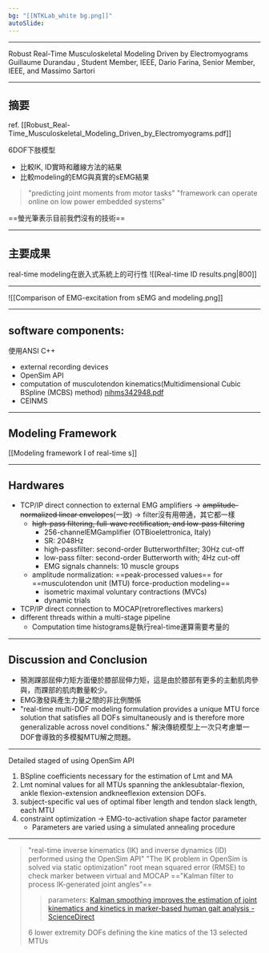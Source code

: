 ```yaml
---
bg: "[[NTKLab_white bg.png]]"
autoSlide:
---
```

---

<style>
    .reveal {
        font-family: 'Times New Roman', '標楷體';
        font-size: 30px;
        text-align: left;
        color: black;
        background-size: cover;
        background-position: center;
    }
	.reveal h1,
	.reveal h2,
	.reveal h3,
	.reveal h4,
	.reveal h5,
	.reveal h6 {
	  font-family: 'Times New Roman', '標楷體';
	  color: black;
	}
	.with-border{
		border: 1px solid red;
	}
</style>
<grid drag="70 10" drop="-3 40">
Robust Real-Time Musculoskeletal Modeling Driven by Electromyograms 
<!-- element style="font-size: 40px;align: left; text-align: left;color: white"-->
</grid>

<grid drag="70 10" drop="-3 70">
Guillaume Durandau , Student Member, IEEE, Dario Farina, Senior Member, IEEE, and Massimo Sartori
</grid>

<!-- slide bg="../../NTKLab_white bg_cover_resize.png"-->

---

## 摘要
ref. [[Robust_Real-Time_Musculoskeletal_Modeling_Driven_by_Electromyograms.pdf]] 

6DOF下肢模型
- 比較IK, ID實時和離線方法的結果
- 比較modeling的EMG與真實的sEMG結果
>"predicting joint moments from motor tasks"
>"framework can operate online on low power embedded systems"

==螢光筆表示目前我們沒有的技術==

---
## 主要成果
real-time modeling在嵌入式系統上的可行性
![[Real-time ID results.png|800]]

---
![[Comparison of EMG-excitation from sEMG and modeling.png]]

---
## software components:
使用ANSI C++
- external recording devices
- OpenSim API
- computation of musculotendon kinematics(Multidimensional Cubic BSpline (MCBS) method) [nihms342948.pdf](https://pmc.ncbi.nlm.nih.gov/articles/PMC3264840/pdf/nihms342948.pdf)
- CEINMS

---
## Modeling Framework
[[Modeling framework I of real-time s]]

---
## Hardwares
- TCP/IP direct connection to external EMG amplifiers -> ~~amplitude-normalized linear envelopes~~(一致) -> filter沒有用帶通，其它都一樣
	- ~~high-pass filtering, full-wave rectification, and low-pass filtering~~
		- 256-channelEMGamplifier (OTBioelettronica, Italy)
		- SR: 2048Hz
		- high-passfilter: second-order Butterworthfilter; 30Hz cut-off
		- low-pass filter: second-order Butterworth with; 4Hz cut-off
		- EMG signals channels: 10 muscle groups
	- amplitude normalization: ==peak-processed values== for ==musculotendon unit (MTU) force-production modeling==
		- isometric maximal voluntary contractions (MVCs)
		- dynamic trials
- TCP/IP direct connection to MOCAP(retroreflectives markers)
- different threads within a multi-stage pipeline
	- Computation time histograms是執行real-time運算需要考量的

---

## Discussion  and Conclusion
- 預測踝部屈伸力矩方面優於膝部屈伸力矩，這是由於膝部有更多的主動肌肉參與，而踝部的肌肉數量較少。
- EMG激發與產生力量之間的非比例關係
- "real-time multi-DOF modeling formulation provides a unique MTU force solution that satisfies all DOFs simultaneously and is therefore more generalizable across novel conditions." 解決傳統模型上一次只考慮單一DOF會導致的多模擬MTU解之問題。

---
Detailed staged of using OpenSim API

1) BSpline coefficients necessary for the estimation of Lmt and MA
2) Lmt nominal values for all MTUs spanning the anklesubtalar-flexion, ankle flexion-extension andkneeflexion extension DOFs.
3) subject-specific val ues of optimal fiber length and tendon slack length, each MTU
4) constraint optimization -> EMG-to-activation shape factor parameter
	- Parameters are varied using a simulated annealing procedure

---

>"real-time inverse kinematics (IK) and inverse dynamics (ID) performed using the OpenSim API"
>"The IK problem in OpenSim is solved via static optimization"
>root mean squared error (RMSE) to check marker between virtual and MOCAP
>=="Kalman filter to process IK-generated joint angles"==
>>parameters: [Kalman smoothing improves the estimation of joint kinematics and kinetics in marker-based human gait analysis - ScienceDirect](https://www.sciencedirect.com/science/article/pii/S0021929008004685)
>
>6 lower extremity DOFs defining the kine matics of the 13 selected MTUs